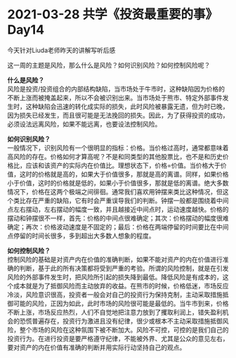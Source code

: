 # 2021-03-28 共学《投资最重要的事》 Day14
今天针对Liuda老师昨天的讲解写听后感

这一周的主题是风险，那么什么是风险？如何识别风险？如何控制风险呢？

**什么是风险？**  
风险是投资/投资组合的内部结构缺陷，当市场处于牛市时，这种缺陷因为价格的不断上涨而被掩盖起来，所以不会被识别出来。当市场处于熊市、特定外部事件发生时，这种缺陷会迅速的转化成实际的损失，此时风险被暴露无遗，但为时已晚，因为损失已经发生，而且很可能是无法挽回的损失。因此，为了获得投资的成功，必须设法远离风险，如果不能远离，也要设法控制风险。

**如何识别风险？**  
一般情况下，识别风险有一个很明显的指标：价格。当价格过高时，通常都意味着高风险的存在。价格如何才算高呢？不是和同类型的其他股票比，也不是和历史价格比，应该和该资产的实际内在价值比。理想状态下，价格=价值。当价格大于价值，这时的价格就是高的，如果大于价值很多，那就是高的离谱。同样，如果价格小于价值，这时的价格就是低的，如果小于价值很多，那就是低的离谱。绝大多数情况下，价格在这两个极端之间徘徊。通常我们喜欢用钟摆来类比这种情况，但这个类比存在严重的缺陷，它有时会严重误导我们的判断。钟摆一般都是围绕着中间点左右摆动，左右摆动的幅度一致，并且越接近中间点时，运动速度越快。价格的摆动和钟摆很不一样，首先：价格的中间点很难确定；其次：价格摆动的幅度很难确定；再次：价格波动速度是不固定的；最后：价格在两端停留的时间要比在中间点停留的时间长很多，多到超出大多数人想象的程度。

**如何控制风险？**  
控制风险的基础是对资产内在价值的准确判断，如果不能对资产的内在价值进行准确的判断，基于此的所有决策都将受到严重的考验。所谓的风险控制，就是在引发风险的外部事件发生时，把风险所引起的损失降到最低。降低风险是有成本的，这个成本就是为了抵御风险而主动放弃的收益。在熊市的时候，价格低迷，市场反应冷淡，风险意识很高，投资者一般会对自己的投资行为保持克制，主动采取措施抵御可能的风险，正因为如此，此时市场的风险很可能是最低的。当牛市到来，价格不断上涨，市场反应热烈，人们不自觉地把注意力放到了攫取利润上，错失盈利机会的恐慌普遍存在，投资行为激进且没有纪律，很少或根本不主动采取措施抵御风险，整个市场的风险在这种氛围下被不断加大。风险不可控，可控的是我们自己的投资行为。在进行投资是要严格遵守纪律，不能被外界、尤其是公众的意见左右，要对资产的内在价值有准确的判断并用实际行动坚持自己的观点。

